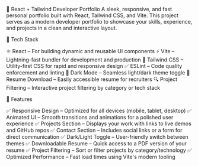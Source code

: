 🌟 React + Tailwind Developer Portfolio
  A sleek, responsive, and fast personal portfolio built with React, Tailwind CSS, and Vite. This project serves as a modern developer portfolio to showcase your skills, experience, and projects in a clean and interactive layout.

🔧 Tech Stack

  ⚛️ React – For building dynamic and reusable UI components
  ⚡ Vite – Lightning-fast bundler for development and production
  🎨 Tailwind CSS – Utility-first CSS for rapid and responsive design
  ✅ ESLint – Code quality enforcement and linting
  🌙 Dark Mode – Seamless light/dark theme toggle
  📝 Resume Download – Easily accessible resume for recruiters
  🔍 Project Filtering – Interactive project filtering by category or tech stack
	
🚀 Features

  ✅ Responsive Design – Optimized for all devices (mobile, tablet, desktop)
  ✅ Animated UI – Smooth transitions and animations for a polished user experience
  ✅ Projects Section – Displays your work with links to live demos and GitHub repos
  ✅ Contact Section – Includes social links or a form for direct communication
  ✅ Dark/Light Toggle – User-friendly switch between themes
  ✅ Downloadable Resume – Quick access to a PDF version of your resume
  ✅ Project Filtering – Sort or filter projects by category/technology
  ✅ Optimized Performance – Fast load times using Vite's modern tooling
